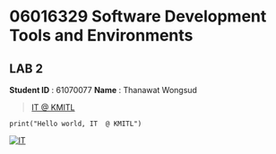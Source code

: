 # 06016329 Software Development Tools and Environments

## LAB 2

**Student ID** : 61070077
**Name** : Thanawat Wongsud

> [IT @ KMITL](https://www.it.kmitl.ac.th)
```
print("Hello world, IT  @ KMITL")
```
[![IT](https://www.it.kmitl.ac.th/wp-content/themes/itkmitl2017wp/img/nav-thai.svg)](https://www.it.kmitl.ac.th)